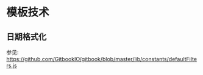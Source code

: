 # 模板技术

## 日期格式化

参见: https://github.com/GitbookIO/gitbook/blob/master/lib/constants/defaultFilters.js

